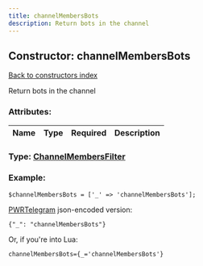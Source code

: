 ```yaml
---
title: channelMembersBots
description: Return bots in the channel
---
```

## Constructor: channelMembersBots  
[Back to constructors index](index.md)



Return bots in the channel

### Attributes:

| Name     |    Type       | Required | Description |
|----------|---------------|----------|-------------|



### Type: [ChannelMembersFilter](../types/ChannelMembersFilter.md)


### Example:

```
$channelMembersBots = ['_' => 'channelMembersBots'];
```  

[PWRTelegram](https://pwrtelegram.xyz) json-encoded version:

```
{"_": "channelMembersBots"}
```


Or, if you're into Lua:  


```
channelMembersBots={_='channelMembersBots'}

```


